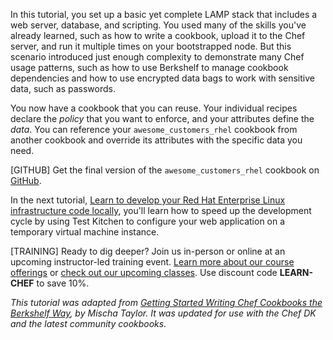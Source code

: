 In this tutorial, you set up a basic yet complete LAMP stack that includes a web server, database, and scripting. You used many of the skills you've already learned, such as how to write a cookbook, upload it to the Chef server, and run it multiple times on your bootstrapped node. But this scenario introduced just enough complexity to demonstrate many Chef usage patterns, such as how to use Berkshelf to manage cookbook dependencies and how to use encrypted data bags to work with sensitive data, such as passwords.

You now have a cookbook that you can reuse. Your individual recipes declare the _policy_ that you want to enforce, and your attributes define the _data_. You can reference your `awesome_customers_rhel` cookbook from another cookbook and override its attributes with the specific data you need.

[GITHUB] Get the final version of the `awesome_customers_rhel` cookbook on [GitHub](https://github.com/learn-chef/manage-a-web-app-rhel).

In the next tutorial, [Learn to develop your Red Hat Enterprise Linux infrastructure code locally](/local-development/rhel/), you'll learn how to speed up the development cycle by using Test Kitchen to configure your web application on a temporary virtual machine instance.

[TRAINING] Ready to dig deeper? Join us in-person or online at an upcoming instructor-led training event. [Learn more about our course offerings](https://www.chef.io/training/) or [check out our upcoming classes](https://www.chef.io/blog/events/category/training-events/). Use discount code **LEARN-CHEF** to save 10%.

<p style="font-size: 14px; font-style: italic;">
This tutorial was adapted from <a href="http://misheska.com/blog/2013/06/16/getting-started-writing-chef-cookbooks-the-berkshelf-way/">Getting Started Writing Chef Cookbooks the Berkshelf Way</a>, by Mischa Taylor. It was updated for use with the Chef DK and the latest community cookbooks.
</p>
